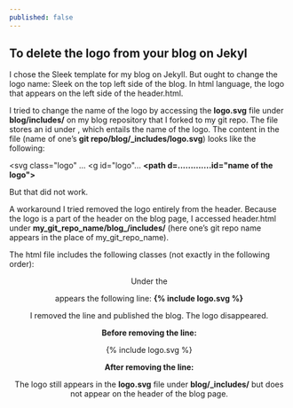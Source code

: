 ```yaml
---
published: false
---
```

## To delete the logo from your blog on Jekyl

I chose the Sleek template for my blog on Jekyll. But ought to change the logo name: Sleek on the top left side of the blog. In html language, the logo that appears on the left side of the header.html. 

I tried to change the name of the logo by accessing the **logo.svg** file under **blog/includes/** on my blog repository that I forked to my git repo. The file stores an id under **<path>**, which entails the name of the logo. The content in the file (name of one’s **git repo/blog/_includes/logo.svg**) looks like the following:

<svg class="logo" …
<g id="logo"...
**<path d=.............id="name of the logo"></path>**
</g>
</svg>

But that did not work. 

A workaround I tried removed the logo entirely from the header. Because the logo is a part of the header on the blog page, I accessed header.html under **my_git_repo_name/blog_/includes/** (here one’s git repo name appears in the place of my_git_repo_name).

The html file includes the following classes (not exactly in the following order):
<header>
<div>
<a>
<span>

Under the **<div class="header__logo--container">** appears the following line:
**{% include logo.svg %}**

I removed the line and published the blog. The logo disappeared. 

**Before removing the line:**							
<div class="header__logo--container">      
{% include logo.svg %}                          
</div>

**After removing the line:**
<div class="header__logo--container">
</div>

The logo still appears in the **logo.svg** file under **blog/_includes/** but does not appear on the header of the blog page.